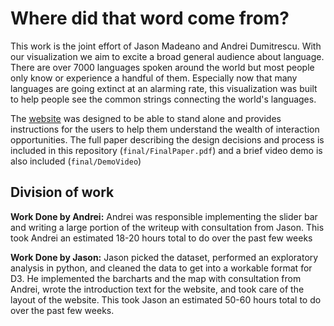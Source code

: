 # Where did that word come from?

This work is the joint effort of Jason Madeano and Andrei Dumitrescu. With our visualization we aim to excite a broad general audience about language. There are over 7000 languages spoken around the world but most people only know or experience a handful of them. Especially now that many languages are going extinct at an alarming rate, this visualization was built to help people see the common strings connecting the world's languages.

The [website](https://6859-sp21.github.io/final-project-loanwords-around-the-world/index.html) was designed to be able to stand alone and provides instructions for the users to help them understand the wealth of interaction opportunities. The full paper describing the design decisions and process is included in this repository (`final/FinalPaper.pdf`) and a brief video demo is also included (`final/DemoVideo`)

## Division of work
__Work Done by Andrei:__ Andrei was responsible implementing the slider bar and writing a large portion of the writeup with consultation from Jason. This took Andrei an estimated 18-20 hours total to do over the past few weeks

__Work Done by Jason:__ Jason picked the dataset, performed an exploratory analysis in python, and cleaned the data to get into a workable format for D3. He implemented the barcharts and the map with consultation from Andrei, wrote the introduction text for the website, and took care of the layout of the website. This took Jason an estimated 50-60 hours total to do over the past few weeks.
